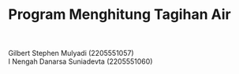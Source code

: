 # Program Menghitung Tagihan Air <br><br>

Gilbert Stephen Mulyadi (2205551057)<br>
I Nengah Danarsa Suniadevta (2205551060)

